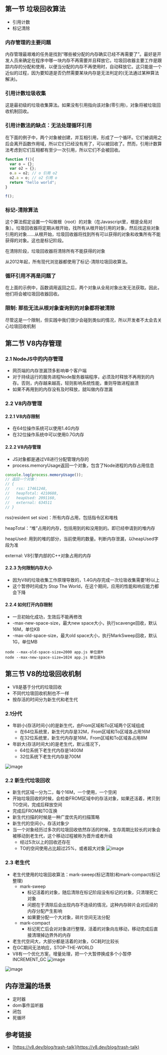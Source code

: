 ## 第一节 垃圾回收算法
- 引用计数
- 标记清除
### 内存管理的主要问题
内存管理最艰难的任务是找到“哪些被分配的内存确实已经不再需要了”。最好是开发人员来确定在程序中哪一块内存不再需要并且释放它。垃圾回收器主要工作是跟踪内存的分配和使用，以便当分配的内存不再使用时，自动释放它。这只能是一个近似的过程，因为要知道是否仍然需要某块内存是无法判定的(无法通过某种算法解决)。

### 引用计数垃圾收集
这是最初级的垃圾收集算法。如果没有引用指向该对象(零引用)，对象将被垃圾回收机制回收。

### 引用计数法的缺点：无法处理循环引用
在下面的例子中，两个对象被创建，并互相引用，形成了一个循环。它们被调用之后会离开函数作用域，所以它们已经没有用了，可以被回收了。然而，引用计数算法考虑到它们互相都有至少一次引用，所以它们不会被回收。
```js
function f(){
  var o = {};
  var o2 = {};
  o.a = o2; // o 引用 o2
  o2.a = o; // o2 引用 o
  return "hello world";
}

f();
```

### 标记-清除算法
这个算法假定设置一个叫做根（root）的对象（在Javascript里，根是全局对象）。垃圾回收器将定期从根开始，找所有从根开始引用的对象，然后找这些对象引用的对象……从根开始，垃圾回收器将找到所有可以获得的对象和收集所有不能获得的对象。这也是标记阶段。

在清除阶段，垃圾回收器将清除所有不能获得的对象

从2012年起，所有现代浏览器都使用了标记-清除垃圾回收算法。

### 循环引用不再是问题了
在上面的示例中，函数调用返回之后，两个对象从全局对象出发无法获取。因此，他们将会被垃圾回收器回收。

### 限制: 那些无法从根对象查询到的对象都将被清除
尽管这是一个限制，但实践中我们很少会碰到类似的情况，所以开发者不太会去关心垃圾回收机制


## 第二节 V8内存管理

### 2.1 NodeJS中的内存管理
- 网页端的内存泄漏顶多影响单个客户端
- 对于持续运行的服务进程Node服务器端程序，必须及时释放不再用到的内存。否则，内存越来越高，轻则影响系统性能，重则导致进程崩溃
- 如果不再用到的内存没有及时释放，就叫做内存泄漏

### 2.2 V8内存管理
#### 2.2.1 V8内存限制
- 在64位操作系统可以使用1.4G内存
- 在32位操作系统中可以使用0.7G内存

#### 2.2.2 V8内存管理
- JS对象都是通过V8进行分配管理内存的
- process.memoryUsage返回一个对象，包含了Node进程的内存占用信息
```js
console.log(process.memoryUsage()); 
// 返回一个对象：
// {
//   rss: 17461248,
//   heapTotal: 4210688,
//   heapUsed: 2091160,
//   external: 634511
// }
```
rss(resident set size)：所有内存占用，包括指令区和堆栈

heapTotal：“堆”占用的内存，包括用到的和没用到的。即已经申请到的堆内存

heapUsed: 用到的堆的部分，当前使用的数量。判断内存泄漏，以heapUsed字段为准

external: V8引擎内部的C++对象占用的内存

#### 2.2.3 为何限制内存大小
- 因为V8的垃圾收集工作原理导致的，1.4G内存完成一次垃圾收集需要1秒以上
- 这个暂停时间成为 Stop The World，在这个期间，应用的性能和响应能力都会下降

#### 2.2.4 如何打开内存限制
- 一旦初始化成功，生效后不能再修改
- -max-new-space-size，最大new space大小，执行scavenge回收，默认16M，单位KB
- -max-old-space-size，最大old space大小，执行MarkSweep回收，默认1G，单位MB
```shell
node --max-old-space-size=2000 app.js 单位是M
node --max-new-space-size=1024 app.js 单位是kb
```

## 第三节 V8的垃圾回收机制
- V8是基于分代的垃圾回收
- 不同代垃圾回收机制也不一样
- 按存活的时间分为新生代和老生代

### 2.1分代
- 年龄小(存活时间小)的是新生代，由From区域和To区域两个区域组成
  + 在64位系统里，新生代内存是32M，From区域和To区域各占用16M
  + 在32位系统里，新生代内存是16M，From区域和To区域各占用8M
- 年龄大(存活时间大)的是老生代，默认情况下，
  + 64位系统下老生代内存是1400M
  + 32位系统下老生代内存是700M

![image](https://github.com/lizuncong/Front-End-Development-Notes/blob/master/resource/memory-01.jpg)

### 2.2 新生代垃圾回收
- 新生代区域一分为二，每个16M，一个使用，一个空闲
- 开始垃圾回收的时候，会检查FROM区域中的存活对象，如果还活着，拷贝到TO空间，完成后释放空间
- 完成后FROM和TO互换
- 新生代扫描的时候是一种广度优先的扫描策略
- 新生代的空间小，存活对象少
- 当一个对象经历过多次的垃圾回收依然存活的时候，生存周期比较长的对象会被移动到老生代，这个移动过程被称为晋升或者升级
  + 经过5次以上的回收还存在
  + TO的空间使用占比超过25%，或者超大对象
![image](https://github.com/lizuncong/Front-End-Development-Notes/blob/master/resource/memory-02.jpg)

### 2.3 老生代
- 老生代使用的垃圾回收算法：mark-sweep(标记清除)和mark-compact(标记整理)
  + mark-sweep
    + 标记活着的对象，随后清除在标记阶段没有标记的对象，只清理死亡对象
    + 问题在于清除后会出现内存不连续的情况，这种内存碎片会对后续的内存分配产生影响
    + 如果要分配一个大对象，碎片空间无法分配
  + mark-compact
    + 标记死亡后会对对象进行整理，活着的对象向左移动，移动完成后直接清理掉边界外的内存
- 老生代空间大，大部分都是活着的对象，GC耗时比较长
- 在GC期间无法响应，STOP-THE-WORLD
- V8有一个优化方案，增量处理，把一个大暂停换成多个小暂停 INCREMENT_GC
![image](https://github.com/lizuncong/Front-End-Development-Notes/blob/master/resource/memory-03.jpg)

![image](https://github.com/lizuncong/Front-End-Development-Notes/blob/master/resource/memory-04.jpg)

## 内存泄漏的场景
- 定时器
- dom事件监听器
- 闭包
- 死循环

## 参考链接
- [https://v8.dev/blog/trash-talk](https://v8.dev/blog/trash-talk)
